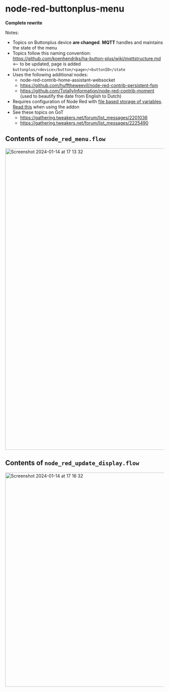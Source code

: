 # node-red-buttonplus-menu
**Complete rewrite**


Notes:
* Topics on Buttonplus device **are changed**. **MQTT** handles and maintains the state of the menu
* Topics follow this naming convention: https://github.com/koenhendriks/ha-button-plus/wiki/mqttstructure.md <-- to be updated, page is added `buttonplus/<device>/button/<page>/<buttonID>/state`
* Uses the following additional nodes:
  * node-red-contrib-home-assistant-websocket
  * https://github.com/hufftheweevil/node-red-contrib-persistent-fsm
  * https://github.com/TotallyInformation/node-red-contrib-moment (used to beautify the date from English to Dutch)
* Requires configuration of Node Red with [file based storage of variables](https://stevesnoderedguide.com/node-red-variables). [Read this](https://community.home-assistant.io/t/persistent-states-node-red/76174) when using the addon
* See these topics on GoT
  * https://gathering.tweakers.net/forum/list_messages/2201036
  * https://gathering.tweakers.net/forum/list_messages/2225490

## Contents of `node_red_menu.flow`
<img width="954" alt="Screenshot 2024-01-14 at 17 13 32" src="https://github.com/balk77/node-red-buttonplus-menu/assets/10166350/8583e361-bc71-4ce0-945b-2759a7be226a">

## Contents of `node_red_update_display.flow`
<img width="678" alt="Screenshot 2024-01-14 at 17 16 32" src="https://github.com/balk77/node-red-buttonplus-menu/assets/10166350/ebca9cea-3545-4ae5-bfa6-902950640b46">

